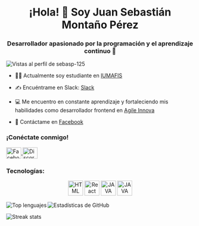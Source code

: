 <h1 align="center">¡Hola! 👋 Soy Juan Sebastián Montaño Pérez</h1>
<h3 align="center">Desarrollador apasionado por la programación y el aprendizaje continuo 🚀</h3>

<p align="left">
  <img src="https://komarev.com/ghpvc/?username=sebasp-125&label=Vistas+al+perfil&color=0e75b6&style=flat-square" alt="Vistas al perfil de sebasp-125" />
</p>

- 🧑‍🎓 Actualmente soy estudiante en [IUMAFIS](https://iumafis.edu.co/)

- ✍️ Encuéntrame en Slack: [Slack](https://slack.com/)

- 💻 Me encuentro en constante aprendizaje y fortaleciendo mis habilidades como desarrollador frontend en [Agile Innova](https://www.agileinnova.org/)

- 📲 Contáctame en [Facebook](https://www.facebook.com/SebasTryan?mibextid=ZbWKwL)

<h3 align="left">¡Conéctate conmigo!</h3>
<p align="left">
  <a href="https://www.facebook.com/sebastryan?mibextid=zbwkwl" target="_blank">
    <img align="center" src="https://raw.githubusercontent.com/rahuldkjain/github-profile-readme-generator/master/src/images/icons/Social/facebook.svg" alt="Facebook" height="30" width="40" />
  </a>
  <a href="https://discord.gg/sebastiann7565" target="_blank">
    <img align="center" src="https://raw.githubusercontent.com/rahuldkjain/github-profile-readme-generator/master/src/images/icons/Social/discord.svg" alt="Discord" height="30" width="40" />
  </a>
</p>

<h3 align="left">Tecnologías: </h3>

<p align="center">
  <img src="https://cdn.worldvectorlogo.com/logos/html-1.svg" alt="HTML" height="40" width="40">
  <img src="https://seeklogo.com/images/R/react-logo-7B3CE81517-seeklogo.com.png" alt="React" height="40" width="40">
  <img src="https://upload.wikimedia.org/wikipedia/commons/thumb/9/99/Unofficial_JavaScript_logo_2.svg/1200px-Unofficial_JavaScript_logo_2.svg.png" alt="JAVA SCRIPT" height="40" width="40">
  <img src="https://w7.pngwing.com/pngs/804/171/png-transparent-web-development-cascading-style-sheets-css3-html-world-wide-web-blue-angle-web-design.png" alt="JAVA SCRIPT" height="40" width="40">
<p align="left">
  <img align="left" src="https://github-readme-stats.vercel.app/api/top-langs?username=sebasp-125&show_icons=true&locale=en&layout=compact" alt="Top lenguajes" />
</p>

<p>
  <img align="center" src="https://github-readme-stats.vercel.app/api?username=sebasp-125&show_icons=true&locale=en" alt="Estadísticas de GitHub" />
</p>

<p>
  <img align="center" src="https://github-readme-streak-stats.herokuapp.com/?user=sebasp-125" alt="Streak stats" />
</p>


